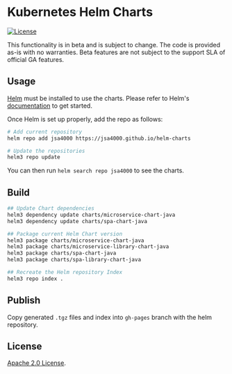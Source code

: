 # Kubernetes Helm Charts

[![License](https://img.shields.io/badge/License-Apache%202.0-blue.svg)](https://opensource.org/licenses/Apache-2.0)

This functionality is in beta and is subject to change. The code is provided as-is with no warranties. Beta features are not subject to the support SLA of official GA features.

## Usage

[Helm](https://helm.sh) must be installed to use the charts.
Please refer to Helm's [documentation](https://helm.sh/docs/) to get started.

Once Helm is set up properly, add the repo as follows:

```bash
# Add current repository
helm repo add jsa4000 https://jsa4000.github.io/helm-charts

# Update the repositories
helm3 repo update 
```

You can then run `helm search repo jsa4000` to see the charts.

## Build

```bash
## Update Chart dependencies
helm3 dependency update charts/microservice-chart-java
helm3 dependency update charts/spa-chart-java

## Package current Helm Chart version
helm3 package charts/microservice-chart-java
helm3 package charts/microservice-library-chart-java
helm3 package charts/spa-chart-java
helm3 package charts/spa-library-chart-java

## Recreate the Helm repository Index
helm3 repo index .
```

## Publish

Copy generated `.tgz` files and index into `gh-pages` branch with the helm repository.

## License

<!-- Keep full URL links to repo files because this README syncs from main to gh-pages.  -->
[Apache 2.0 License](https://github.com/jsa4000/helm-charts/blob/main/LICENSE).